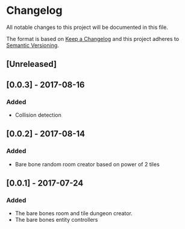 # Changelog
All notable changes to this project will be documented in this file.

The format is based on [Keep a Changelog](http://keepachangelog.com/en/1.0.0/)
and this project adheres to [Semantic Versioning](http://semver.org/spec/v2.0.0.html).

## [Unreleased]

## [0.0.3] - 2017-08-16
### Added
- Collision detection

## [0.0.2] - 2017-08-14
### Added
- Bare bone random room creator based on power of 2 tiles

## [0.0.1] - 2017-07-24
### Added
- The bare bones room and tile dungeon creator.
- The bare bones entity controllers
